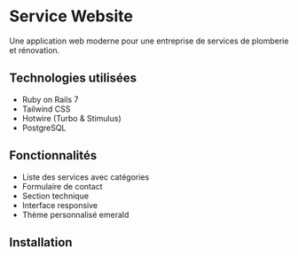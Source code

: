 # Service Website

Une application web moderne pour une entreprise de services de plomberie et rénovation.

## Technologies utilisées

- Ruby on Rails 7
- Tailwind CSS
- Hotwire (Turbo & Stimulus)
- PostgreSQL

## Fonctionnalités

- Liste des services avec catégories
- Formulaire de contact
- Section technique
- Interface responsive
- Thème personnalisé emerald

## Installation
